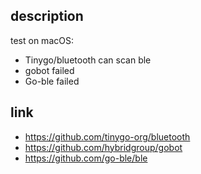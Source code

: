 ## description

test on macOS:

- Tinygo/bluetooth can scan ble 
- gobot failed
- Go-ble failed

## link

- https://github.com/tinygo-org/bluetooth
- https://github.com/hybridgroup/gobot
- https://github.com/go-ble/ble
